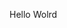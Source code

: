 Hello Wolrd























































































































































































































































































































































































































































































































































































































































































































































































































































































































































































































































































































































































































































































































































































































































































































































































































































































































































































































































































































































































































































































































































































































































































































































































































































































































































































































































































































































































































































































































